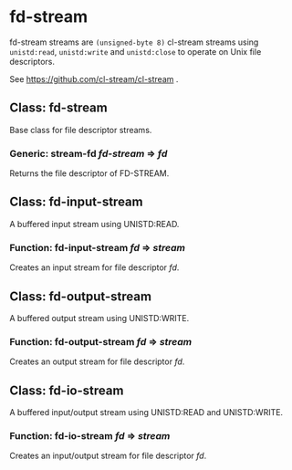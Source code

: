 # fd-stream

fd-stream streams are `(unsigned-byte 8)` cl-stream streams
using `unistd:read`, `unistd:write` and `unistd:close` to
operate on Unix file descriptors.

See https://github.com/cl-stream/cl-stream .

## Class: fd-stream
Base class for file descriptor streams.

### Generic: stream-fd *fd-stream* => *fd*
Returns the file descriptor of FD-STREAM.

## Class: fd-input-stream
A buffered input stream using UNISTD:READ.

### Function: fd-input-stream *fd* => *stream*
Creates an input stream for file descriptor *fd*.

## Class: fd-output-stream
A buffered output stream using UNISTD:WRITE.

### Function: fd-output-stream *fd* => *stream*
Creates an output stream for file descriptor *fd*.

## Class: fd-io-stream
A buffered input/output stream using UNISTD:READ and UNISTD:WRITE.

### Function: fd-io-stream *fd* => *stream*
Creates an input/output stream for file descriptor *fd*.
